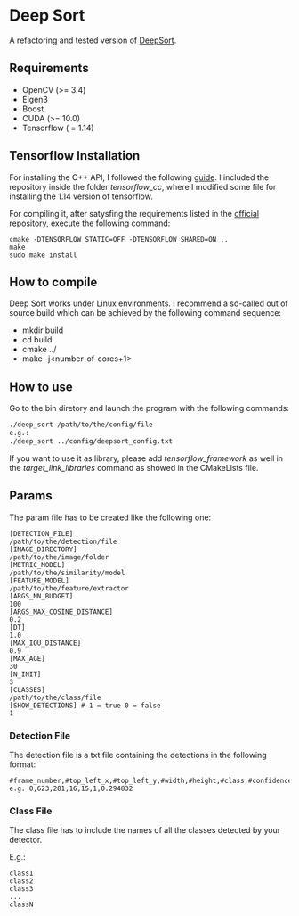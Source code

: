 # Deep Sort

A refactoring and tested version of <a href="https://github.com/bitzy/DeepSort">DeepSort</a>.

## Requirements

* OpenCV (>= 3.4)
* Eigen3
* Boost
* CUDA (>= 10.0)
* Tensorflow ( = 1.14)

## Tensorflow Installation 

For installing the C++ API, I followed the following <a href="https://github.com/FloopCZ/tensorflow_cc">guide</a>. I included the repository inside the folder *tensorflow_cc*, where I modified some file for installing the 1.14 version of tensorflow.

For compiling it, after satysfing the requirements listed in the <a href="https://github.com/FloopCZ/tensorflow_cc">official repository</a>, execute the following command:

```
cmake -DTENSORFLOW_STATIC=OFF -DTENSORFLOW_SHARED=ON ..
make
sudo make install
```

## How to compile

Deep Sort works under Linux environments. I recommend a so-called out of source build which can be achieved by the following command sequence:

* mkdir build
* cd build
* cmake ../
* make -j<number-of-cores+1>

## How to use

Go to the bin diretory and launch the program with the following commands:
```bash
./deep_sort /path/to/the/config/file
e.g.:
./deep_sort ../config/deepsort_config.txt
```

If you want to use it as library, please add *tensorflow_framework* as well in the *target_link_libraries* command as showed in the CMakeLists file.

## Params

The param file has to be created like the following one:
```
[DETECTION_FILE]
/path/to/the/detection/file
[IMAGE_DIRECTORY]
/path/to/the/image/folder
[METRIC_MODEL]
/path/to/the/similarity/model
[FEATURE_MODEL]
/path/to/the/feature/extractor
[ARGS_NN_BUDGET]
100
[ARGS_MAX_COSINE_DISTANCE]
0.2
[DT]
1.0
[MAX_IOU_DISTANCE]
0.9
[MAX_AGE]
30
[N_INIT]
3
[CLASSES]
/path/to/the/class/file
[SHOW_DETECTIONS] # 1 = true 0 = false
1
```
### Detection File

The detection file is a txt file containing the detections in the following format:

```
#frame_number,#top_left_x,#top_left_y,#width,#height,#class,#confidence
e.g. 0,623,281,16,15,1,0.294832
```


### Class File
The class file has to include the names of all the classes detected by your detector. 

E.g.:
```
class1
class2
class3
...
classN
```
